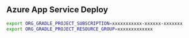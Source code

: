 
## Azure App Service Deploy

```sh
export ORG_GRADLE_PROJECT_SUBSCRIPTION=xxxxxxxxxxx-xxxxxx-xxxxxxx
export ORG_GRADLE_PROJECT_RESOURCE_GROUP=xxxxxxxxxxxxx
```
